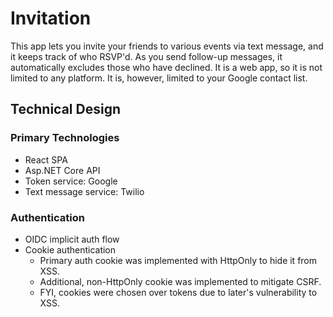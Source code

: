 # Invitation
This app lets you invite your friends to various events via text message, and it keeps track of who RSVP'd. As you send follow-up messages, it automatically excludes those who have declined. It is a web app, so it is not limited to any platform. It is, however, limited to your Google contact list.

## Technical Design

### Primary Technologies
* React SPA
* Asp.NET Core API
* Token service: Google
* Text message service: Twilio

### Authentication
* OIDC implicit auth flow
* Cookie authentication
  * Primary auth cookie was implemented with HttpOnly to hide it from XSS.
  * Additional, non-HttpOnly cookie was implemented to mitigate CSRF.
  * FYI, cookies were chosen over tokens due to later's vulnerability to XSS.